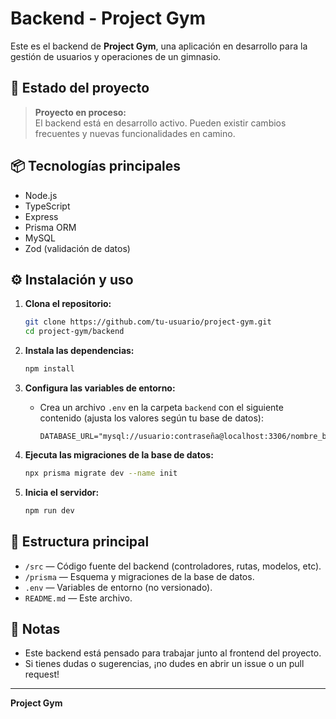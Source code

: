 # Backend - Project Gym

Este es el backend de **Project Gym**, una aplicación en desarrollo para la gestión de usuarios y operaciones de un gimnasio.

## 🚧 Estado del proyecto

> **Proyecto en proceso:**  
> El backend está en desarrollo activo. Pueden existir cambios frecuentes y nuevas funcionalidades en camino.

## 📦 Tecnologías principales

- Node.js
- TypeScript
- Express
- Prisma ORM
- MySQL
- Zod (validación de datos)

## ⚙️ Instalación y uso

1. **Clona el repositorio:**
   ```bash
   git clone https://github.com/tu-usuario/project-gym.git
   cd project-gym/backend

2. **Instala las dependencias:**
   ```bash
   npm install

3. **Configura las variables de entorno:**
   - Crea un archivo `.env` en la carpeta `backend` con el siguiente contenido (ajusta los valores según tu base de datos):

     ```
     DATABASE_URL="mysql://usuario:contraseña@localhost:3306/nombre_base"
     ```

4. **Ejecuta las migraciones de la base de datos:**
   ```bash
   npx prisma migrate dev --name init

5. **Inicia el servidor:**
   ```bash
   npm run dev

## 📁 Estructura principal

- `/src` — Código fuente del backend (controladores, rutas, modelos, etc).
- `/prisma` — Esquema y migraciones de la base de datos.
- `.env` — Variables de entorno (no versionado).
- `README.md` — Este archivo.

## 📝 Notas

- Este backend está pensado para trabajar junto al frontend del proyecto.
- Si tienes dudas o sugerencias, ¡no dudes en abrir un issue o un pull request!

---
**Project Gym**

